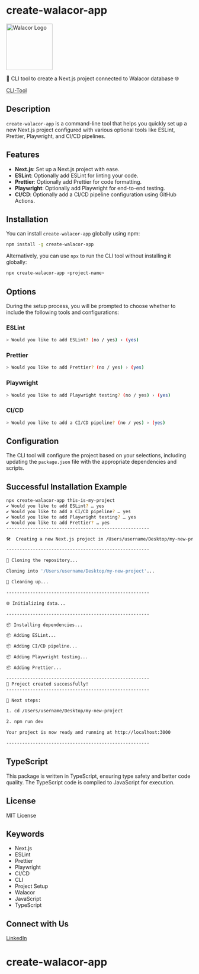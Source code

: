 # create-walacor-app

<img src="https://api.surveyjs.io/private/Surveys/files?name=3aa2c82a-85dd-4c4b-9dc8-3238187270c7" alt="Walacor Logo" width="125">

🚀 CLI tool to create a Next.js project connected to Walacor database 🌐

[CLI-Tool](https://www.npmjs.com/package/create-walacor-app?activeTab=readme)

## Description

`create-walacor-app` is a command-line tool that helps you quickly set up a new Next.js project configured with various optional tools like ESLint, Prettier, Playwright, and CI/CD pipelines.

## Features

- **Next.js**: Set up a Next.js project with ease.
- **ESLint**: Optionally add ESLint for linting your code.
- **Prettier**: Optionally add Prettier for code formatting.
- **Playwright**: Optionally add Playwright for end-to-end testing.
- **CI/CD**: Optionally add a CI/CD pipeline configuration using GitHub Actions.

## Installation

You can install `create-walacor-app` globally using npm:

```bash
npm install -g create-walacor-app
```

Alternatively, you can use `npx` to run the CLI tool without installing it globally:

```bash
npx create-walacor-app <project-name>
```

## Options

During the setup process, you will be prompted to choose whether to include the following tools and configurations:

### ESLint

```bash
> Would you like to add ESLint? (no / yes) › (yes)
```

### Prettier

```bash
> Would you like to add Prettier? (no / yes) › (yes)
```

### Playwright

```bash
> Would you like to add Playwright testing? (no / yes) › (yes)
```

### CI/CD

```bash
> Would you like to add a CI/CD pipeline? (no / yes) › (yes)
```

## Configuration

The CLI tool will configure the project based on your selections, including updating the `package.json` file with the appropriate dependencies and scripts.

## Successful Installation Example

```bash
npx create-walacor-app this-is-my-project
✔ Would you like to add ESLint? … yes
✔ Would you like to add a CI/CD pipeline? … yes
✔ Would you like to add Playwright testing? … yes
✔ Would you like to add Prettier? … yes
------------------------------------------------------

🛠️  Creating a new Next.js project in /Users/username/Desktop/my-new-project

------------------------------------------------------

🔄 Cloning the repository...

Cloning into '/Users/username/Desktop/my-new-project'...

🧹 Cleaning up...

------------------------------------------------------

🌐 Initializing data...

------------------------------------------------------

📦 Installing dependencies...

📦 Adding ESLint...

📦 Adding CI/CD pipeline...

📦 Adding Playwright testing...

📦 Adding Prettier...

------------------------------------------------------
🎉 Project created successfully!
------------------------------------------------------

📄 Next steps:

1. cd /Users/username/Desktop/my-new-project

2. npm run dev

Your project is now ready and running at http://localhost:3000

------------------------------------------------------
```

## TypeScript

This package is written in TypeScript, ensuring type safety and better code quality. The TypeScript code is compiled to JavaScript for execution.

## License

MIT License

## Keywords

- Next.js
- ESLint
- Prettier
- Playwright
- CI/CD
- CLI
- Project Setup
- Walacor
- JavaScript
- TypeScript

## Connect with Us

[LinkedIn](https://www.linkedin.com/company/walacor/)

# create-walacor-app
